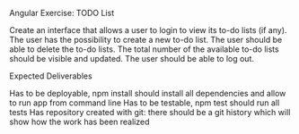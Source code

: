Angular Exercise: TODO List


Create an interface that allows a user to login to view its to-do lists (if any).
The user has the possibility to create a new to-do list.
The user should be able to delete the to-do lists.
The total number of the available to-do lists should be visible and updated.
The user should be able to log out.



Expected Deliverables


Has to be deployable, npm install should install all dependencies 
and allow to run app from command line
Has to be testable, npm test should run all tests
Has repository created with git: there should be a git history which will show how the work has been realized